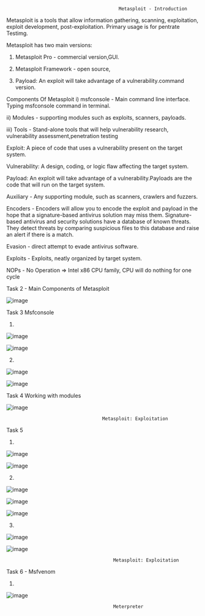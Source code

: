                                              Metasploit - Introduction
                                             
Metasploit is a  tools that allow information gathering, scanning, exploitation, exploit development, post-exploitation. Primary usage is for pentrate Testimg.
 
Metasploit has two main versions:

1) Metasploit Pro - commercial version,GUI.

2) Metasploit Framework - open source,

3) Payload: An exploit will take advantage of a vulnerability.command version.

Components Of Metasploit
i)   msfconsole - Main command line interface. Typing msfconsole command in terminal.

ii)  Modules - supporting modules such as exploits, scanners, payloads.

iii) Tools - Stand-alone tools that will help vulnerability research, vulnerability assessment,penetration testing

Exploit: A piece of code that uses a vulnerability present on the target system.

Vulnerability: A design, coding, or logic flaw affecting the target system.

Payload: An exploit will take advantage of a vulnerability.Payloads are the code that will run on the target system.

Auxiliary - Any supporting module, such as scanners, crawlers and fuzzers.

Encoders - Encoders will allow you to encode the exploit and payload in the hope that a signature-based antivirus solution may miss them.
           Signature-based antivirus and security solutions have a database of known threats. They detect threats by comparing suspicious    files to this database and raise an alert if there is a match.
           
Evasion - direct attempt to evade antivirus software.

Exploits - Exploits, neatly organized by target system.

NOPs - No Operation => Intel x86 CPU family, CPU will do nothing for one cycle

Task 2 -  Main Components of Metasploit

![image](https://github.com/Meerathimothy/Cyber-Security/assets/57287429/985ccd61-f444-44c5-8fa8-2965773cf75f)

Task 3 Msfconsole

1)

![image](https://github.com/Meerathimothy/Cyber-Security/assets/57287429/29c423a1-05e8-4cb5-9c3a-ca71cc9afe27)

![image](https://github.com/Meerathimothy/Cyber-Security/assets/57287429/5daaa922-f270-40f2-945a-12699c7b2678)

2)

![image](https://github.com/Meerathimothy/Cyber-Security/assets/57287429/6bcbe3e2-c7f3-4f48-9d27-2339451c86fd)

![image](https://github.com/Meerathimothy/Cyber-Security/assets/57287429/39fecf1d-1786-472b-acb1-df9fd61f3699)

Task 4 Working with modules

![image](https://github.com/Meerathimothy/Cyber-Security/assets/57287429/22510b15-626a-414b-a8c7-7bed396585c7)

                                       Metasploit: Exploitation
                                         
Task 5

1)

![image](https://github.com/Meerathimothy/Cyber-Security/assets/57287429/e2547ff2-5a5b-45a1-86cb-56d1858eacd8)

![image](https://github.com/Meerathimothy/Cyber-Security/assets/57287429/4f2be870-31af-4a85-902e-80e2e902f0d0)

2)

![image](https://github.com/Meerathimothy/Cyber-Security/assets/57287429/33f86361-61b6-4f26-b612-59d740527646)

![image](https://github.com/Meerathimothy/Cyber-Security/assets/57287429/3d30e376-f471-41c2-9962-465792b86d8d)

![image](https://github.com/Meerathimothy/Cyber-Security/assets/57287429/260bcc37-27a4-462d-8ef5-bde9cd5f7e77)

3)

![image](https://github.com/Meerathimothy/Cyber-Security/assets/57287429/a309bd4f-48c1-4715-812a-4aeec67e9d5a)

![image](https://github.com/Meerathimothy/Cyber-Security/assets/57287429/9439095e-e6a3-4f77-9ed1-ac06d54e4fbc)

                                           Metasploit: Exploitation

Task 6 - Msfvenom
                                    
1) 
![image](https://github.com/Meerathimothy/Cyber-Security/assets/57287429/d22e8fde-acd2-43c7-9140-8b22420d61d2)

                                           Meterpreter
                                           













